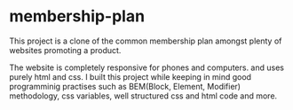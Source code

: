 # membership-plan
This project is a clone of the common membership plan amongst plenty of websites promoting a product.

The website is completely responsive for phones and computers. and uses purely html and css. I built this project while keeping in mind good programminig practises such as BEM(Block, Element, Modifier) methodology, css variables, well structured css and html code and more.

